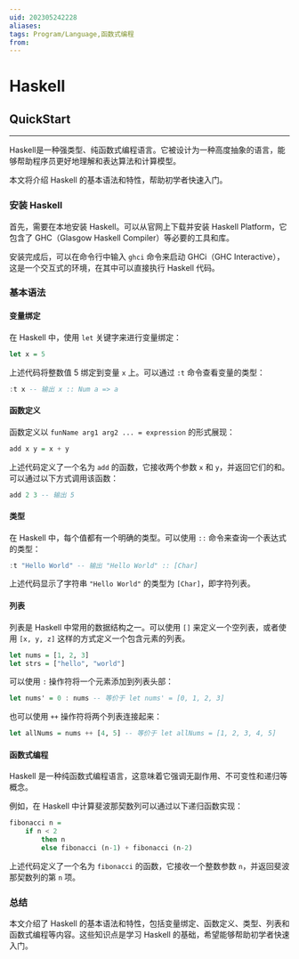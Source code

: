 ```yaml
---
uid: 202305242228
aliases: 
tags: Program/Language,函数式编程
from: 
---
```

# Haskell

## QuickStart 
---

Haskell是一种强类型、纯函数式编程语言。它被设计为一种高度抽象的语言，能够帮助程序员更好地理解和表达算法和计算模型。

本文将介绍 Haskell 的基本语法和特性，帮助初学者快速入门。

### 安装 Haskell

首先，需要在本地安装 Haskell。可以从官网上下载并安装 Haskell Platform，它包含了 GHC（Glasgow Haskell Compiler）等必要的工具和库。

安装完成后，可以在命令行中输入 `ghci` 命令来启动 GHCi（GHC Interactive），这是一个交互式的环境，在其中可以直接执行 Haskell 代码。

### 基本语法

#### 变量绑定

在 Haskell 中，使用 `let` 关键字来进行变量绑定：

```haskell
let x = 5
```

上述代码将整数值 5 绑定到变量 `x` 上。可以通过 `:t` 命令查看变量的类型：

```haskell
:t x -- 输出 x :: Num a => a
```

#### 函数定义

函数定义以 `funName arg1 arg2 ... = expression` 的形式展现：

```haskell
add x y = x + y
```

上述代码定义了一个名为 `add` 的函数，它接收两个参数 `x` 和 `y`，并返回它们的和。可以通过以下方式调用该函数：

```haskell
add 2 3 -- 输出 5
```

#### 类型

在 Haskell 中，每个值都有一个明确的类型。可以使用 `::` 命令来查询一个表达式的类型：

```haskell
:t "Hello World" -- 输出 "Hello World" :: [Char]
```

上述代码显示了字符串 `"Hello World"` 的类型为 `[Char]`，即字符列表。

#### 列表

列表是 Haskell 中常用的数据结构之一。可以使用 `[]` 来定义一个空列表，或者使用 `[x, y, z]` 这样的方式定义一个包含元素的列表。

```haskell
let nums = [1, 2, 3]
let strs = ["hello", "world"]
```

可以使用 `:` 操作符将一个元素添加到列表头部：

```haskell
let nums' = 0 : nums -- 等价于 let nums' = [0, 1, 2, 3]
```

也可以使用 `++` 操作符将两个列表连接起来：

```haskell
let allNums = nums ++ [4, 5] -- 等价于 let allNums = [1, 2, 3, 4, 5]
```

#### 函数式编程

Haskell 是一种纯函数式编程语言，这意味着它强调无副作用、不可变性和递归等概念。

例如，在 Haskell 中计算斐波那契数列可以通过以下递归函数实现：

```haskell
fibonacci n =
    if n < 2
        then n
        else fibonacci (n-1) + fibonacci (n-2)
```

上述代码定义了一个名为 `fibonacci` 的函数，它接收一个整数参数 `n`，并返回斐波那契数列的第 `n` 项。

### 总结

本文介绍了 Haskell 的基本语法和特性，包括变量绑定、函数定义、类型、列表和函数式编程等内容。这些知识点是学习 Haskell 的基础，希望能够帮助初学者快速入门。